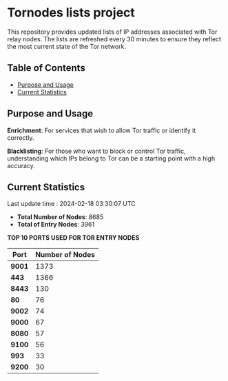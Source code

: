 # Tornodes lists project

This repository provides updated lists of IP addresses associated with Tor relay nodes. The lists are refreshed every 30 minutes to ensure they reflect the most current state of the Tor network.

## Table of Contents

- [Purpose and Usage](#purpose-and-usage)
- [Current Statistics](#current-statistics)


## Purpose and Usage

**Enrichment**: For services that wish to allow Tor traffic or identify it correctly.

**Blacklisting**: For those who want to block or control Tor traffic, understanding which IPs belong to Tor can be a starting point with a high accuracy.

## Current Statistics

Last update time : 2024-02-18 03:30:07 UTC

- **Total Number of Nodes**: 8685
- **Total of Entry Nodes**: 3961

**TOP 10 PORTS USED FOR TOR ENTRY NODES**

| **Port** | **Number of Nodes** |
|------|-----------------|
| **9001**   | 1373  |
| **443**   | 1366  |
| **8443**   | 130  |
| **80**   | 76  |
| **9002**   | 74  |
| **9000**   | 67  |
| **8080**   | 57  |
| **9100**   | 56  |
| **993**   | 33  |
| **9200**   | 30  |

